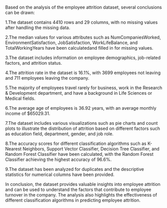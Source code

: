 Based on the analysis of the employee attrition dataset, several conclusions can be drawn:

1.The dataset contains 4410 rows and 29 columns, with no missing values after handling the missing data.

2.The median values for various attributes such as NumCompaniesWorked, EnvironmentSatisfaction, JobSatisfaction, WorkLifeBalance, and TotalWorkingYears    have been calculatedand filled in for missing values.

3.The dataset includes information on employee demographics, job-related factors, and attrition status.

4.The attrition rate in the dataset is 16.1%, with 3699 employees not leaving and 711 employees leaving the company.

5.The majority of employees travel rarely for business, work in the Research & Development department, and have a background in Life Sciences or Medical   fields.

6.The average age of employees is 36.92 years, with an average monthly income of $65029.31.

7.The dataset includes various visualizations such as pie charts and count plots to illustrate the distribution of attrition based on different factors    such as education field, department, gender, and job role.

8.The accuracy scores for different classification algorithms such as K-Nearest Neighbors, Support Vector Classifier, Decision Tree Classifier, and        Random Forest Classifier have been calculated, with the Random Forest Classifier achieving the highest accuracy of 96.6%.

9.The dataset has been analyzed for duplicates and the descriptive statistics for numerical columns have been provided.

In conclusion, the dataset provides valuable insights into employee attrition and can be used to understand the factors that contribute to employee turnover in the company. The analysis also highlights the effectiveness of different classification algorithms in predicting employee attrition.
